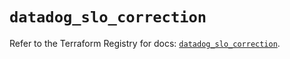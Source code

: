 # `datadog_slo_correction`

Refer to the Terraform Registry for docs: [`datadog_slo_correction`](https://registry.terraform.io/providers/datadog/datadog/3.67.0/docs/resources/slo_correction).
